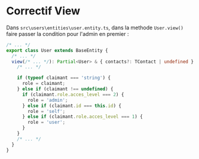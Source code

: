 # Correctif View

Dans ```src\users\entities\user.entity.ts```, dans la methode ```User.view()``` faire passer la condition pour l'admin en premier :

```ts
/* ... */
export class User extends BaseEntity {
  /* ... */
  view(/* ... */): Partial<User> & { contacts?: TContact | undefined } {
    /* ... */

    if (typeof claimant === 'string') {
      role = claimant;
    } else if (claimant !== undefined) {
      if (claimant.role.acces_level === 2) {
        role = 'admin';
      } else if (claimant.id === this.id) {
        role = 'self';
      } else if (claimant.role.acces_level === 1) {
        role = 'user';
      }
    }
    /* ... */
  }
}

```